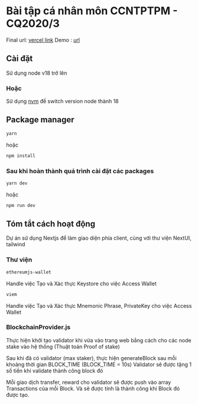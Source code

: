 # Bài tập cá nhân môn CCNTPTPM - CQ2020/3

Final url: [vercel link](https://mycoin-wallet.vercel.app/)
Demo : [url](https://www.youtube.com/watch?v=NtLJP5ADUio)

## Cài đặt

Sử dụng node v18 trở lên

### Hoặc

Sử dụng [nvm](https://github.com/nvm-sh/nvm) để switch version node thành 18

## Package manager

```bash
yarn
```

hoặc

```bash
npm install
```

### Sau khi hoàn thành quá trình cài đặt các packages

```bash
yarn dev
```

hoặc

```bash
npm run dev
```

## Tóm tắt cách hoạt động

Dự án sử dụng Nextjs để làm giao diện phía client, cùng với thư viện NextUI, tailwind

### Thư viện

```bash
ethereumjs-wallet
```

Handle việc Tạo và Xác thực Keystore cho việc Access Wallet

```bash
viem
```

Handle việc Tạo và Xác thực Mnemonic Phrase, PrivateKey cho việc Access Wallet

### BlockchainProvider.js

Thực hiện khởi tạo validator khi vừa vào trang web bằng cách cho các node stake vào hệ thống (Thuật toán Proof of stake)

Sau khi đã có validator (max staker), thực hiện generateBlock sau mỗi khoảng thời gian BLOCK_TIME (BLOCK_TIME = 10s)
Validator sẽ được tặng 1 số tiền khi validate thành công block đó

Mỗi giao dịch transfer, reward cho validator sẽ được push vào array Transactions của mỗi Block.
Và sẽ được tính là thành công khi Block đó được tạo.


